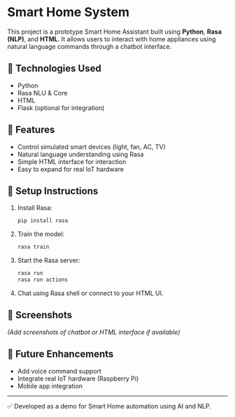 # Smart Home System

This project is a prototype Smart Home Assistant built using **Python**, **Rasa (NLP)**, and **HTML**. It allows users to interact with home appliances using natural language commands through a chatbot interface.

## 🔧 Technologies Used
- Python
- Rasa NLU & Core
- HTML
- Flask (optional for integration)

## 📂 Features
- Control simulated smart devices (light, fan, AC, TV)
- Natural language understanding using Rasa
- Simple HTML interface for interaction
- Easy to expand for real IoT hardware

## 🚀 Setup Instructions
1. Install Rasa:
   ```bash
   pip install rasa
   ```

2. Train the model:
   ```bash
   rasa train
   ```

3. Start the Rasa server:
   ```bash
   rasa run
   rasa run actions
   ```

4. Chat using Rasa shell or connect to your HTML UI.

## 📸 Screenshots
*(Add screenshots of chatbot or HTML interface if available)*

## 📌 Future Enhancements
- Add voice command support
- Integrate real IoT hardware (Raspberry Pi)
- Mobile app integration

---

✅ Developed as a demo for Smart Home automation using AI and NLP.
